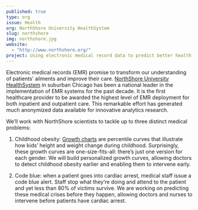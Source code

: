 ```yaml
---
published: true
type: org
issue: Health
org: NorthShore University HealthSystem
slug: northshore
img: northshore.jpg
website: 
  - "http://www.northshore.org/"
project: Using electronic medical record data to predict better health
---
```


Electronic medical records (EMR) promise to transform our understanding of patients’ ailments and improve their care. [NorthShore University HealthSystem](http://www.northshore.org/) in suburban Chicago has been a national leader in the implementation of EMR systems for the past decade. It is the first healthcare provider to be awarded the highest level of EMR deployment for both inpatient and outpatient care. This remarkable effort has generated much anonymized data available for innovative analytics research.

We’ll work with NorthShore scientists to tackle up to three distinct medical problems:
 
1. Childhood obesity: [Growth charts](http://www.chartsgraphsdiagrams.com/HealthCharts/images/growth-2-20-boys.png) are percentile curves that illustrate how kids’ height and weight change during childhood. Surprisingly, these growth curves are one-size-fits-all: there’s just one version for each gender. We will build personalized growth curves, allowing doctors to detect childhood obesity earlier and enabling them to intervene early.

2. Code blue: when a patient goes into cardiac arrest, medical staff issue a code blue alert. Staff stop what they’re doing and attend to the patient and yet less than 80% of victims survive. We are working on predicting these medical crises before they happen, allowing doctors and nurses to intervene before patients have cardiac arrest.